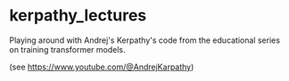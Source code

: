 # kerpathy_lectures

Playing around with Andrej's Kerpathy's code from the educational series on training transformer models.

(see https://www.youtube.com/@AndrejKarpathy)